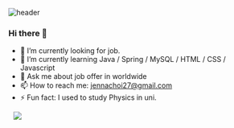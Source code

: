 ![header](https://capsule-render.vercel.app/api?text=Hello%World!)


### Hi there 👋

- 🔭 I’m currently looking for job.
- 🌱 I’m currently learning Java / Spring / MySQL / HTML / CSS / Javascript 
- 💬 Ask me about job offer in worldwide
- 📫 How to reach me: jennachoi27@gmail.com
- ⚡ Fun fact: I used to study Physics in uni.

<a href="https://instagram.com/hxxjxong.choi">
    <img 
        src="http://img.shields.io/badge/-Instagram-black?style=flat&logo=Instagram&link=https://instagram.com/alpox.dev/"
        style="height : auto; margin-left : 10px; margin-right : 10px;"/>
</a>
